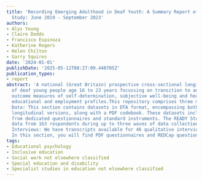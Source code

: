 ```yaml
---
title: 'Recording Emerging Adulthood in Deaf Youth: A Summary Report of the READY
  Study: June 2019 - September 2023'
authors:
- Alys Young
- Claire Dodds
- Francisco Espinoza
- Katherine Rogers
- Helen Chilton
- Garry Squires
date: '2024-01-01'
publishDate: '2025-05-11T08:27:09.440705Z'
publication_types:
- report
abstract: 'A national (Great Britain) prospective cross-sectional longitudinal study
  of deaf young people age 16 to 23 years focussing on transition to adulthood and
  outcome measures of self-determination, subjective well-being and health with socio-demographic,
  educational and employment profiles.This repository comprises three main components:textbfQuantitative
  Data: This section contains datasets in DTA format, encompassing both baseline and
  longitudinal versions, along with a PDF codebook. These datasets include responses
  from dedicated questionnaires and standard instruments. The READY Study includes
  data from 163 respondents during up to three waves of data collection.textbfQualitative
  Interviews: We have transcripts available for 46 qualitative interviews.textbfInstrumentation:
  In this section, you will find PDF questionnaires and REDCap questionnaire templates.'
tags:
- Educational psychology
- Inclusive education
- Social work not elsewhere classified
- Special education and disability
- Specialist studies in education not elsewhere classified
---
```

